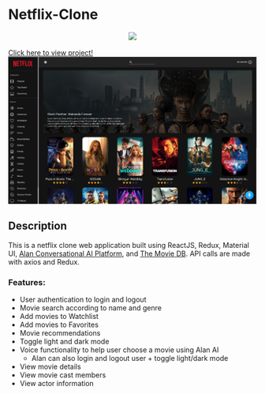 <!-- # Netflix-Clone -->
<h1 text-align="center">
    Netflix-Clone
</h1>

<p align="center">

  <img src="https://fontmeme.com/permalink/230207/f1f2960e76f9d56f6615487f38f845ee.png">

</p>

<p align="center">

  <a href="https://netflix-clone-pi65.netlify.app/">Click here to view project!</a>
  <img src="/src/assets/images/screenshot_netflix_clone.png">

</p>


<!-- ![picture of Netflix Logo](https://fontmeme.com/permalink/230207/f1f2960e76f9d56f6615487f38f845ee.png)


![Image of web application](/src/assets/images/screenshot_netflix_clone.png) -->

## Description
This is a netflix clone web application built using ReactJS, Redux, Material UI, [Alan Conversational AI Platform](https://alan.app/), and [The Movie DB](https://www.themoviedb.org/). API calls are made with axios and Redux. 


### Features: 
* User authentication to login and logout
* Movie search according to name and genre
* Add movies to Watchlist
* Add movies to Favorites
* Movie recommendations 
* Toggle light and dark mode
* Voice functionality to help user choose a movie using Alan AI 
    * Alan can also login and logout user + toggle light/dark mode 
* View movie details
* View movie cast members
* View actor information